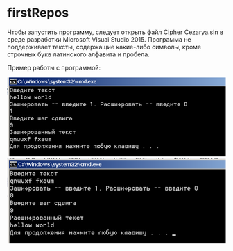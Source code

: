﻿# firstRepos
Чтобы запустить программу, следует открыть файл Cipher Cezarya.sln в среде разработки Microsoft Visuai Studio 2015.
Программа не поддерживает тексты, содержащие какие-либо символы, кроме строчных букв латинского алфавита и пробела.

Пример работы с программой:

![Alt-текст](1.png "Орк")
![Alt-текст](2.png "Орк")
